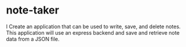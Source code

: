 # note-taker

I Create an application that can be used to write, save, and delete notes. This application will use an express backend and save and retrieve note data from a JSON file.
